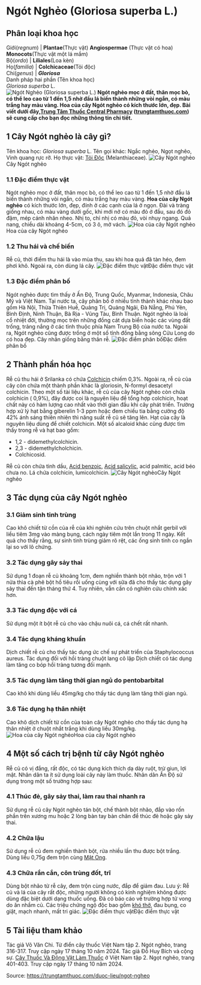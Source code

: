 # Ngót Nghẻo (Gloriosa superba L.)

Phân loại khoa học  
---  
Giới(_regnum_) |  **Plantae**(Thực vật) **Angiospermae** (Thực vật có hoa) **Monocots**(Thực vật một lá mầm)  
Bộ(_ordo_) | **Liliales**(Loa kèn)  
Họ(_familia_) | **Colchicaceae**(Tỏi độc)  
Chi(_genus_) | **_Gloriosa_**  
Danh pháp hai phần (Tên khoa học)  
_Gloriosa superba_ L.  
![Ngót Nghẻo \(Gloriosa superba L.\)](https://trungtamthuoc.com/images/others/ngot-ngheo-4325.jpg)
**Ngót nghẻo mọc ở đất, thân mọc bò, có thể leo cao từ 1 đến 1,5 nhờ đầu lá biến thành những vòi ngắn, có màu trắng hay màu vàng. Hoa của cây Ngót nghẻo có kích thước lớn, đẹp. Bài viết dưới đây,[Trung Tâm Thuốc Central Pharmacy](https://trungtamthuoc.com/ "Trung Tâm Thuốc Central Pharmacy") ([trungtamthuoc.com](https://trungtamthuoc.com/ "trungtamthuoc.com")) sẽ cung cấp cho bạn đọc những thông tin chi tiết.**
##  1 Cây Ngót nghẻo là cây gì?
Tên khoa học: _Gloriosa superba_ L.
Tên gọi khác: Ngắc nghẻo, Ngọt nghẽo, Vinh quang rực rỡ.
Họ thực vật: [Tỏi Độc](https://trungtamthuoc.com/duoc-lieu/toi-doc "Tỏi Độc") (Melanthiaceae).
![Cây Ngót nghẻo](https://trungtamthuoc.com/images/item/ngot-ngheo-0.jpg)Cây Ngót nghẻo
### 1.1 Đặc điểm thực vật
Ngót nghẻo mọc ở đất, thân mọc bò, có thể leo cao từ 1 đến 1,5 nhờ đầu lá biến thành những vòi ngắn, có màu trắng hay màu vàng.
**Hoa của cây Ngót nghẻo** có kích thước lớn, đẹp, đính ở các cạnh của lá ở ngọn. Đài và tràng giống nhau, có màu vàng dưới gốc, khi mới nở có màu đỏ ở đầu, sau đó đỏ đậm, mép cánh nhăn nheo. Nhị to, chỉ nhị có màu đỏ, vòi nhụy ngang.
Quả nang, chiều dài khoảng 4-5cm, có 3 ô, mở vách.
![Hoa của cây Ngót nghẻo](https://trungtamthuoc.com/images/item/ngot-ngheo-1.jpg)Hoa của cây Ngót nghẻo
### 1.2 Thu hái và chế biến
Rễ củ, thời điểm thu hái là vào mùa thu, sau khi hoa quả đã tàn héo, đem phơi khô. Ngoài ra, còn dùng lá cây.
![Đặc điểm thực vật](https://trungtamthuoc.com/images/item/ngot-ngheo-2.jpg)Đặc điểm thực vật
### 1.3 Đặc điểm phân bố
Ngót nghẻo được tìm thấy ở Ấn Độ, Trung Quốc, Myanmar, Indonesia, Châu Mỹ và Việt Nam. Tại nước ta, cây phân bố ở nhiều tỉnh thành khác nhau bao gồm Hà Nội, Thừa Thiên Huế, Quảng Trị, Quảng Ngãi, Đà Nẵng, Phú Yên, Bình Định, Ninh Thuận, Bà Rịa - Vũng Tàu, Bình Thuận.
Ngót nghẻo là loài cổ nhiệt đới, thường mọc trên những đồng cát dựa biển hoặc các vùng đất trống, trảng nắng ở các tỉnh thuộc phía Nam Trung Bộ của nước ta. Ngoài ra, Ngót nghẻo cũng được trồng ở một số tỉnh đồng bằng sông Cửu Long do có hoa đẹp.
Cây nhân giống bằng thân rễ.
![Đặc điểm phân bố](https://trungtamthuoc.com/images/item/ngot-ngheo-3.jpg)Đặc điểm phân bố
##  2 Thành phần hóa học
Rễ củ thu hái ở Srilanka có chứa [Colchicin](https://trungtamthuoc.com/hoat-chat/colchicin "Colchicin") chiếm 0,3%. Ngoài ra, rễ củ của cây còn chứa một thành phần khác là gloriosin, N-formyl desacetyl colchicin.
Theo một số tài liệu khác, rễ củ của cây Ngót nghẻo còn chứa colchicin ( 0,9%), đây được coi là nguyên liệu để tổng hợp colchicin, hoạt chất này có hàm lượng cao nhất vào thời gian đầu khi cây phát triển.
Trường hợp xử lý hạt bằng giberelin 1-3 ppm hoặc đem chiếu tia bằng cường độ 42% ánh sáng thiên nhiên thì năng suất rễ củ sẽ tăng lên.
Hạt của cây là nguyên liệu dùng để chiết colchicin.
Một số alcaloid khác cũng được tìm thấy trong rễ và hạt bao gồm:
  * 1,2 - didemethylcolchicin.
  * 2,3 - didemethylcholchicin.
  * Colchicosid.


Rễ củ còn chứa tinh dầu, [Acid benzoic](https://trungtamthuoc.com/hoat-chat/acid-benzoic "Acid benzoic"), [Acid salicylic](https://trungtamthuoc.com/hoat-chat/acid-salicylic "Acid salicylic"), acid palmitic, acid béo chưa no.
Lá chứa colchicin, lumicolchicin.
![Cây Ngót nghẻo](https://trungtamthuoc.com/images/item/ngot-ngheo-4.jpg)Cây Ngót nghẻo
##  3 Tác dụng của cây Ngót nghẻo
### 3.1 Giảm sinh tinh trùng
Cao khô chiết từ cồn của rễ của khi nghiên cứu trên chuột nhắt gerbil với liều tiêm 3mg vào màng bụng, cách ngày tiêm một lần trong 11 ngày. Kết quả cho thấy rằng, sự sinh tinh trùng giảm rõ rệt, các ống sinh tinh co ngắn lại so với lô chứng.
### 3.2 Tác dụng gây sảy thai
Sử dụng 1 đoạn rễ củ khoảng 1cm, đem nghiền thành bột nhão, trộn với 1 nửa thìa cà phê bột hồ tiêu rồi uống cùng với sữa đã cho thấy tác dụng gây sảy thai đến tận tháng thứ 4. Tuy nhiên, vẫn cần có nghiên cứu chính xác hơn.
### 3.3 Tác dụng độc với cá
Sử dụng một ít bột rễ củ cho vào chậu nuôi cá, cá chết rất nhanh.
### 3.4 Tác dụng kháng khuẩn
Dịch chiết rễ củ cho thấy tác dụng ức chế sự phát triển của Staphylococcus aureus.
Tác dụng đối với hồi tràng chuột lang cô lập
Dịch chiết có tác dụng làm tăng co bóp hồi tràng tương đối mạnh.
### 3.5 Tác dụng làm tăng thời gian ngủ do pentobarbital
Cao khô khi dùng liều 45mg/kg cho thấy tác dụng làm tăng thời gian ngủ.
### 3.6 Tác dụng hạ thân nhiệt
Cao khô dịch chiết từ cồn của toàn cây Ngót nghẻo cho thấy tác dụng hạ thân nhiệt ở chuột nhắt trắng khi dùng liều 30mg/kg.
![Hoa của cây Ngót nghẻo](https://trungtamthuoc.com/images/item/ngot-ngheo-5.jpg)Hoa của cây Ngót nghẻo
##  4 Một số cách trị bệnh từ cây Ngót nghẻo
Rễ củ có vị đắng, rất độc, có tác dụng kích thích dạ dày ruột, trừ giun, lợi mật.
Nhân dân ta ít sử dụng loài cây này làm thuốc. Nhân dân Ấn Độ sử dụng trong một số trường hợp sau:
### 4.1 Thúc đẻ, gây sảy thai, làm rau thai nhanh ra
Sử dụng rễ củ cây Ngót nghẻo tán bột, chế thành bột nhão, đắp vào rốn phần trên xương mu hoặc 2 lòng bàn tay bàn chân để thúc đẻ hoặc gây sảy thai.
### 4.2 Chữa lậu
Sử dụng rễ củ đem nghiền thành bột, rửa nhiều lần thu được bột trắng. Dùng liều 0,75g đem trộn cùng [Mật Ong](https://trungtamthuoc.com/hoat-chat/mat-ong "Mật Ong").
### 4.3 Chữa rắn cắn, côn trùng đốt, trĩ
Dùng bột nhão từ rễ cây, đem trộn cùng nước, đắp để giảm đau.
Lưu ý: Rễ củ và lá của cây rất độc, những người không có kinh nghiệm không được dùng đặc biệt dưới dạng thuốc uống. Đã có báo cáo về trường hợp tử vong do ăn nhầm củ. Các triệu chứng ngộ độc bao gồm [khó thở](https://trungtamthuoc.com/bai-viet/huong-dan-chan-doan-va-xu-tri-tinh-trang-kho-tho "khó thở"), đau bụng, co giật, mạch nhanh, mất tri giác.
![Đặc điểm thực vật](https://trungtamthuoc.com/images/item/ngot-ngheo-6.jpg)Đặc điểm thực vật
##  5 Tài liệu tham khảo
Tác giả Võ Văn Chi. Từ điển cây thuốc Việt Nam tập 2. Ngót nghẻo, trang 316-317. Truy cập ngày 17 tháng 10 năm 2024.
Tác giả Đỗ Huy Bích và cộng sự. [Cây Thuốc Và Động Vật Làm Thuốc](https://trungtamthuoc.com/bai-viet/doc-online-va-tai-mien-phi-pdf-sach-cay-thuoc-va-dong-vat-lam-thuoc-o-viet-nam "Cây Thuốc Và Động Vật Làm Thuốc") ở Việt Nam tập 2. Ngọt nghẽo, trang 401-403. Truy cập ngày 17 tháng 10 năm 2024.


Source: https://trungtamthuoc.com/duoc-lieu/ngot-ngheo